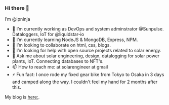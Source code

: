 ### Hi there 👋
I’m @lpninja

- 🔭 I’m currently working as DevOps and system adminstrator @Sunpulse. Dataloggers, IoT for @liquidstar-io
- 🌱 I’m currently learning NodeJS & MongoDB, Express, NPM. 
- 👯 I’m looking to collaborate on html, css, blogs.
- 🤔 I’m looking for help with open source projects related to solar energy.
- 💬 Ask me about solar engineering, design, datalogging for solar power plants, IoT. Connecting databases to NFT's.
- 📫 How to reach me: at solarengineer at gmail
- ⚡ Fun fact: I once rode my fixed gear bike from Tokyo to Osaka in 3 days and camped along the way. I couldn't feel my hand for 2 months after this.

My blog is [here:](https://lpninja.github.io/).

